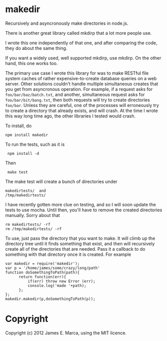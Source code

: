 # makedir

Recursively and asyncronously make directories in node.js.

There is another great library called mkdirp that a lot more people
use.

I wrote this one independently of that one, and after comparing the
code, they do about the same thing.

If you want a widely used, well supported mkdirp, use mkdirp.  On the
other hand, this one works too.

The primary use case I wrote this library for was to make RESTful file
system caches of rather expensive-to-create database queries on a web
server.  Other solutions couldn't handle multiple simultaneous creates
that you get from asyncronous operation.  For example, if a request
asks for `foo/bar/baz/batch.txt`, and another, simultaneous request
asks for `foo/bar/bit/bang.txt`, then both requests will try to create
directories `foo/bar`.  Unless they are careful, one of the processes
will erroneously try to create a directory that already exists, and
will crash.  At the time I wrote this way long time ago, the other
libraries I tested would crash.

To install, do

    npm install makedir



To run the tests, such as it is

     npm install -d

Then

     make test

The make test will create a bunch of directories under

    makedirtests/  and
    /tmp/makedirtests/


I have recently gotten more clue on testing, and so I will soon update
the tests to use mocha.  Until then, you'll have to remove the created
directories manually.  Sorry about that

    rm makedirtests/ -rf
    rm /tmp/makedirtests/ -rf

To use, just pass the directory that you want to make.  It will climb
up the directory tree until it finds something that exist, and then
will recursively create all of the directories that are needed.  Pass
it a callback to do something with that directory once it is created.  For
example

    var makedir = require('makedir');
    var p = '/home/james/some/crazy/long/path'
    function doSomethingToPath(path){
          return function(err){
              if(err) throw new Error (err);
              console.log('made '+path);
          };
    };
    makedir.makedir(p,doSomethingToPath(p));

# Copyright

Copyright (c) 2012 James E. Marca, using the MIT licence.











